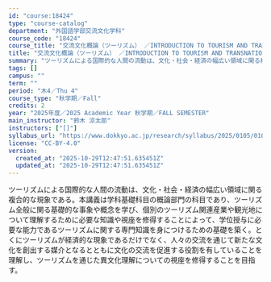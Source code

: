```yaml
---
id: "course:18424"
type: "course-catalog"
department: "外国語学部交流文化学科"
course_code: "18424"
course_title: "交流文化概論（ツーリズム） ／INTRODUCTION TO TOURISM AND TRANSNATIONAL STUDIES (TOURISM)"
title: "交流文化概論（ツーリズム） ／INTRODUCTION TO TOURISM AND TRANSNATIONAL STUDIES (TOURISM)"
summary: "ツーリズムによる国際的な人間の流動は、文化・社会・経済の幅広い領域に関る複合的な現象である。本講義は学科基礎科目の概論部門の科目であり、ツーリズム全般に関る基礎的な事象や概念を学び、個別のツーリズム関連産業や観光地について理解するために必要…"
tags: []
campus: ""
term: ""
period: "木4／Thu 4"
course_type: "秋学期／Fall"
credits: 2
year: "2025年度／2025 Academic Year 秋学期／FALL SEMESTER"
main_instructor: "鈴木 涼太郎"
instructors: ["[]"]
syllabus_url: "https://www.dokkyo.ac.jp/research/syllabus/2025/0105/0105_18424_ja_JP.html"
license: "CC-BY-4.0"
version:
  created_at: "2025-10-29T12:47:51.635451Z"
  updated_at: "2025-10-29T12:47:51.635451Z"
---
```

ツーリズムによる国際的な人間の流動は、文化・社会・経済の幅広い領域に関る複合的な現象である。本講義は学科基礎科目の概論部門の科目であり、ツーリズム全般に関る基礎的な事象や概念を学び、個別のツーリズム関連産業や観光地について理解するために必要な知識や視座を修得することによって、学位授与に必要な能力であるツーリズムに関する専門知識を身につけるための基礎を築く。とくにツーリズムが経済的な現象であるだけでなく、人々の交流を通じて新たな文化を創出する媒介となるとともに文化の交流を促進する役割を有していることを理解し、ツーリズムを通じた異文化理解についての視座を修得することを目指す。
